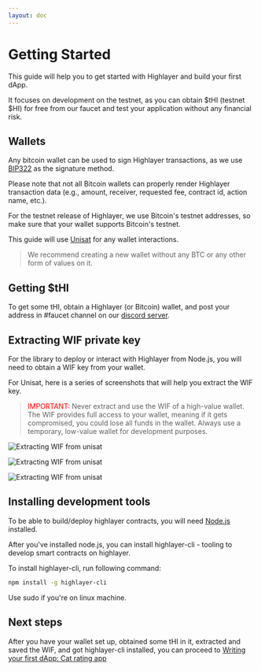 ```yaml
---
layout: doc
---
```



# Getting Started

This guide will help you to get started with Highlayer and build your first dApp. 

It focuses on development on the testnet, as you can obtain $tHI (testnet $HI) for free from our faucet and test your application without any financial risk.

## Wallets

Any bitcoin wallet can be used to sign Highlayer transactions, as we use [BIP322](https://github.com/bitcoin/bips/blob/master/bip-0322.mediawiki) as the signature method.

Please note that not all Bitcoin wallets can properly render Highlayer transaction data (e.g., amount, receiver, requested fee, contract id, action name, etc.).

For the testnet release of Highlayer, we use Bitcoin's testnet addresses, so make sure that your wallet supports Bitcoin's testnet.

This guide will use [Unisat](https://unisat.io/) for any wallet interactions.

> We recommend creating a new wallet without any BTC or any other form of values on it.


## Getting $tHI

To get some tHI, obtain a Highlayer (or Bitcoin) wallet, and post your address in #faucet channel on our [discord server](https://discord.gg/skTbBz8H6S).

## Extracting WIF private key

For the library to deploy or interact with Highlayer from Node.js, you will need to obtain a WIF key from your wallet.

For Unisat, here is a series of screenshots that will help you extract the WIF key.

> <span style="color:red">IMPORTANT:</span> Never extract and use the WIF of a high-value wallet. The WIF provides full access to your wallet, meaning if it gets compromised, you could lose all funds in the wallet. Always use a temporary, low-value wallet for development purposes.

![Extracting WIF from unisat](/assets/extracting-wif-1.png)

![Extracting WIF from unisat](/assets/extracting-wif-2.png)

![Extracting WIF from unisat](/assets/extracting-wif-3.png)

## Installing development tools

To be able to build/deploy highlayer contracts, you will need [Node.js](https://nodejs.org) installed.

After you've installed node.js, you can install highlayer-cli - tooling to develop smart contracts on highlayer.

To install highlayer-cli, run following command: 

```sh
npm install -g highlayer-cli
```

Use sudo if you're on linux machine.


## Next steps

After you have your wallet set up, obtained some tHI in it, extracted and saved the WIF, and got highlayer-cli installed, you can proceed to [Writing your first dApp: Cat rating app](/guide/cat-app)
